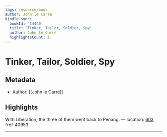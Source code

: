 ```yaml
---
tags: resource/book
author: John le Carré
kindle-sync:
  bookId: '14420'
  title: 'Tinker, Tailor, Soldier, Spy'
  author: John le Carré
  highlightsCount: 1
---
```

# Tinker, Tailor, Soldier, Spy
## Metadata
* Author: [[John le Carré]]

## Highlights
With Liberation, the three of them went back to Penang. — location: [603]() ^ref-40953

---
